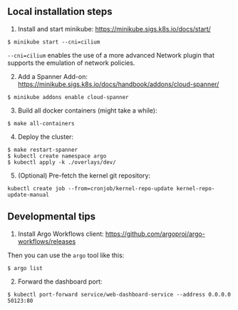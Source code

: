 ## Local installation steps

1. Install and start minikube: https://minikube.sigs.k8s.io/docs/start/
```
$ minikube start --cni=cilium
```

`--cni=cilium` enables the use of a more advanced Network plugin that supports
the emulation of network policies.

2. Add a Spanner Add-on: https://minikube.sigs.k8s.io/docs/handbook/addons/cloud-spanner/
```
$ minikube addons enable cloud-spanner
```
3. Build all docker containers (might take a while):
```
$ make all-containers
```
4. Deploy the cluster:
```
$ make restart-spanner
$ kubectl create namespace argo
$ kubectl apply -k ./overlays/dev/
```
5. (Optional) Pre-fetch the kernel git repository:
```
kubectl create job --from=cronjob/kernel-repo-update kernel-repo-update-manual
```

## Developmental tips

1. Install Argo Workflows client: https://github.com/argoproj/argo-workflows/releases

Then you can use the `argo` tool like this:

```
$ argo list
```

2. Forward the dashboard port:

```
$ kubectl port-forward service/web-dashboard-service --address 0.0.0.0 50123:80
```
